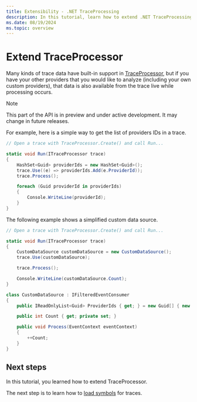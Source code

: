 ```yaml
---
title: Extensibility - .NET TraceProcessing
description: In this tutorial, learn how to extend .NET TraceProcessing.
ms.date: 08/19/2024
ms.topic: overview
---
```


# Extend TraceProcessor

Many kinds of trace data have built-in support in [TraceProcessor](/dotnet/api/microsoft.windows.eventtracing.traceprocessor), but if you have your other providers that you would like to analyze (including your own custom providers), that data is also available from the trace live while processing occurs.

> [!NOTE]
> This part of the API is in preview and under active development. It may change in future releases.

For example, here is a simple way to get the list of providers IDs in a trace.

```csharp
// Open a trace with TraceProcessor.Create() and call Run...

static void Run(ITraceProcessor trace)
{
    HashSet<Guid> providerIds = new HashSet<Guid>();
    trace.Use((e) => providerIds.Add(e.ProviderId));
    trace.Process();

    foreach (Guid providerId in providerIds)
    {
        Console.WriteLine(providerId);
    }
}
```

The following example shows a simplified custom data source.

```csharp
// Open a trace with TraceProcessor.Create() and call Run...

static void Run(ITraceProcessor trace)
{
    CustomDataSource customDataSource = new CustomDataSource();
    trace.Use(customDataSource);

    trace.Process();

    Console.WriteLine(customDataSource.Count);
}

class CustomDataSource : IFilteredEventConsumer
{
    public IReadOnlyList<Guid> ProviderIds { get; } = new Guid[] { new Guid("your provider ID") };

    public int Count { get; private set; }

    public void Process(EventContext eventContext)
    {
        ++Count;
    }
}
```

## Next steps

In this tutorial, you learned how to extend TraceProcessor.

The next step is to learn how to [load symbols](symbols.md) for traces.